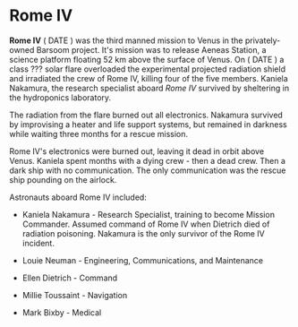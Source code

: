 # Rome IV

**Rome IV** ( DATE ) was the third manned mission to Venus in the privately-owned Barsoom project. It's mission was to release Aeneas Station, a science platform floating 52 km above the surface of Venus. On ( DATE ) a class ??? solar flare overloaded the experimental projected radiation shield and irradiated the crew of Rome IV, killing four of the five members. Kaniela Nakamura, the research specialist aboard *Rome IV* survived by sheltering in the hydroponics laboratory.

The radiation from the flare burned out all electronics. Nakamura survived by improvising a heater and life support systems, but remained in darkness while waiting three months for a rescue mission.

Rome IV's electronics were burned out, leaving it dead in orbit above Venus. Kaniela spent months with a dying crew - then a dead crew. Then a dark ship with no communication. The only communication was the rescue ship pounding on the airlock.

Astronauts aboard Rome IV included:

-   Kaniela Nakamura - Research Specialist, training to become Mission Commander. Assumed command of Rome IV when Dietrich died of radiation poisoning. Nakamura is the only survivor of the Rome IV incident.

-   Louie Neuman - Engineering, Communications, and Maintenance

-   Ellen Dietrich - Command

-   Millie Toussaint - Navigation

-   Mark Bixby - Medical
